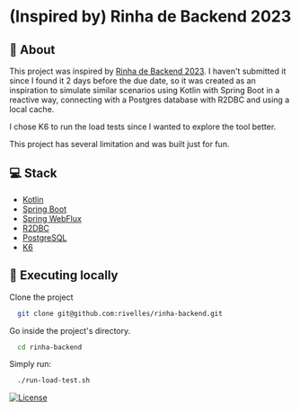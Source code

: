 # (Inspired by) Rinha de Backend 2023

## 📖 About
This project was inspired by [Rinha de Backend 2023](https://github.com/zanfranceschi/rinha-de-backend-2023-q3). 
I haven't submitted it since I found it 2 days before the due date, so it was created as an inspiration to simulate 
similar scenarios using Kotlin with Spring Boot in a reactive way, connecting with a Postgres database with R2DBC and 
using a local cache.

I chose K6 to run the load tests since I wanted to explore the tool better.

This project has several limitation and was built just for fun.

## 💻 Stack

- [Kotlin](https://kotlinlang.org/)
- [Spring Boot](https://spring.io/projects/spring-boot)
- [Spring WebFlux](https://docs.spring.io/spring-framework/reference/web/webflux.html)
- [R2DBC](https://r2dbc.io/)
- [PostgreSQL](https://www.postgresql.org/)
- [K6](https://k6.io/)

## 🚀 Executing locally

Clone the project

```bash
  git clone git@github.com:rivelles/rinha-backend.git
```

Go inside the project's directory.

```bash
  cd rinha-backend
```

Simply run:

```bash
  ./run-load-test.sh
```

<p>
    <a href="LICENSE.md"><img src="https://img.shields.io/static/v1?label=License&message=MIT&color=22c55e&labelColor=202024" alt="License"></a>
</p>